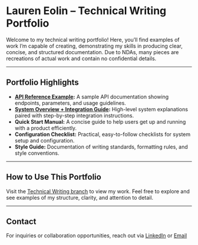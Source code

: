 # Lauren Eolin – Technical Writing Portfolio

Welcome to my technical writing portfolio! Here, you’ll find examples of work I’m capable of creating, demonstrating my skills in producing clear, concise, and structured documentation. Due to NDAs, many pieces are recreations of actual work and contain no confidential details. 

---

## Portfolio Highlights
- **[API Reference Example](https://github.com/laureneolin/portfolio/blob/Technical-Writing/Mission_Control_API_Reference_Guide.md):** A sample API documentation showing endpoints, parameters, and usage guidelines.
- **[System Overview + Integration Guide](https://github.com/laureneolin/portfolio/blob/Technical-Writing/System_Overview_Integration_Guide.md):** High-level system explanations paired with step-by-step integration instructions.
- **Quick Start Manual:** A concise guide to help users get up and running with a product efficiently.
- **Configuration Checklist:** Practical, easy-to-follow checklists for system setup and configuration.
- **Style Guide:** Documentation of writing standards, formatting rules, and style conventions.

---

## How to Use This Portfolio
Visit the [Technical Writing branch](https://github.com/laureneolin/Portfolio/tree/Technical-Writing) to view my work. Feel free to explore and see examples of my structure, clarity, and attention to detail.

---

## Contact
For inquiries or collaboration opportunities, reach out via [LinkedIn](https://www.linkedin.com/in/lauren-eolin) or [Email](mailto:laureneolin@gmail.com)
